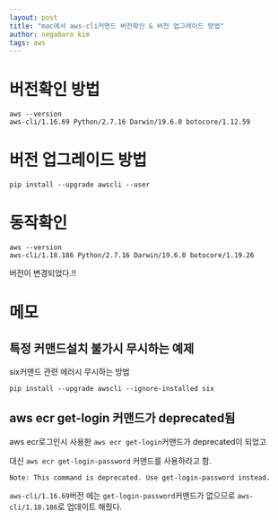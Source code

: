 ```yaml
---
layout: post
title: "mac에서 aws-cli커맨드 버전확인 & 버전 업그레이드 방법"
author: negabaro kim
tags: aws
---
```


# 버전확인 방법

```
aws --version
aws-cli/1.16.69 Python/2.7.16 Darwin/19.6.0 botocore/1.12.59
```

# 버전 업그레이드 방법

```
pip install --upgrade awscli --user
```

# 동작확인 

```
aws --version
aws-cli/1.18.186 Python/2.7.16 Darwin/19.6.0 botocore/1.19.26
```

버전이 변경되었다.!!

# 메모

## 특정 커맨드설치 불가시 무시하는 예제

six커맨드 관련 에러시 무시하는 방법

```
pip install --upgrade awscli --ignore-installed six
```


## aws ecr get-login 커맨드가 deprecated됨


aws ecr로그인시 사용한 `aws ecr get-login`커맨드가 deprecated이 되었고

대신 `aws ecr get-login-password` 커맨드를 사용하라고 함.


```
Note: This command is deprecated. Use get-login-password instead.
```

`aws-cli/1.16.69`버전 에는 `get-login-password`커맨드가 없으므로 `aws-cli/1.18.186`로 업데이트 해줬다.


